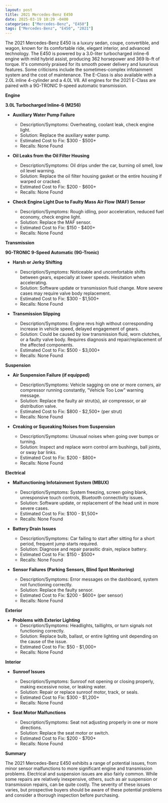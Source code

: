 ```yaml
---
layout: post
title: 2021 Mercedes-Benz E450
date: 2025-03-19 10:29 -0400
categories: ["Mercedes-Benz", "E450"]
tags: ["Mercedes-Benz", "E450", "2021"]
---
```

The 2021 Mercedes-Benz E450 is a luxury sedan, coupe, convertible, and wagon, known for its comfortable ride, elegant interior, and advanced technology. The E450 is powered by a 3.0-liter turbocharged inline-6 engine with mild hybrid assist, producing 362 horsepower and 369 lb-ft of torque. It's commonly praised for its smooth power delivery and luxurious features. Some criticisms include the sometimes-complex infotainment system and the cost of maintenance. The E-Class is also available with a 2.0L inline 4-cylinder and a 4.0L V8. All engines for the 2021 E-Class are paired with a 9G-TRONIC 9-speed automatic transmission.

**Engine**

**3.0L Turbocharged Inline-6 (M256)**

*   **Auxiliary Water Pump Failure**
    *   Description/Symptoms: Overheating, coolant leak, check engine light.
    *   Solution: Replace the auxiliary water pump.
    *   Estimated Cost to Fix: $300 - $500+
    * Recalls: None Found

*   **Oil Leaks from the Oil Filter Housing**
    *   Description/Symptoms: Oil drips under the car, burning oil smell, low oil level warning.
    *   Solution: Replace the oil filter housing gasket or the entire housing if warped or cracked.
    *   Estimated Cost to Fix: $200 - $600+
    * Recalls: None Found

*   **Check Engine Light Due to Faulty Mass Air Flow (MAF) Sensor**
    *   Description/Symptoms: Rough idling, poor acceleration, reduced fuel economy, check engine light.
    *   Solution: Replace the MAF sensor.
    *   Estimated Cost to Fix: $150 - $400+
    * Recalls: None Found

**Transmission**

**9G-TRONIC 9-Speed Automatic (9G-Tronic)**

*   **Harsh or Jerky Shifting**
    *   Description/Symptoms: Noticeable and uncomfortable shifts between gears, especially at lower speeds. Hesitation when accelerating.
    *   Solution: Software update or transmission fluid change. More severe cases may require valve body replacement.
    *   Estimated Cost to Fix: $300 - $1,500+
    * Recalls: None Found

*   **Transmission Slipping**
    *   Description/Symptoms: Engine revs high without corresponding increase in vehicle speed, delayed engagement of gears.
    *   Solution: Could be caused by low transmission fluid, worn clutches, or a faulty valve body. Requires diagnosis and repair/replacement of the affected components.
    *   Estimated Cost to Fix: $500 - $3,000+
    * Recalls: None Found

**Suspension**

*   **Air Suspension Failure (if equipped)**
    *   Description/Symptoms: Vehicle sagging on one or more corners, air compressor running constantly, "Vehicle Too Low" warning message.
    *   Solution: Replace the faulty air strut(s), air compressor, or air distribution valve.
    *   Estimated Cost to Fix: $800 - $2,500+ (per strut)
    * Recalls: None Found

*   **Creaking or Squeaking Noises from Suspension**
    *   Description/Symptoms: Unusual noises when going over bumps or turning.
    *   Solution: Inspect and replace worn control arm bushings, ball joints, or sway bar links.
    *   Estimated Cost to Fix: $200 - $800+
    * Recalls: None Found

**Electrical**

*   **Malfunctioning Infotainment System (MBUX)**
    *   Description/Symptoms: System freezing, screen going blank, unresponsive touch controls, Bluetooth connectivity issues.
    *   Solution: Software update, or replacement of the head unit in more severe cases.
    *   Estimated Cost to Fix: $100 - $1,500+
    * Recalls: None Found

*   **Battery Drain Issues**
    *   Description/Symptoms: Car failing to start after sitting for a short period, frequent jump starts required.
    *   Solution: Diagnose and repair parasitic drain, replace battery.
    *   Estimated Cost to Fix: $150 - $500+
    * Recalls: None Found

*   **Sensor Failures (Parking Sensors, Blind Spot Monitoring)**
    *   Description/Symptoms: Error messages on the dashboard, system not functioning correctly.
    *   Solution: Replace the faulty sensor.
    *   Estimated Cost to Fix: $200 - $600+ (per sensor)
    * Recalls: None Found

**Exterior**

*   **Problems with Exterior Lighting**
    *   Description/Symptoms: Headlights, taillights, or turn signals not functioning correctly.
    *   Solution: Replace bulb, ballast, or entire lighting unit depending on the cause of the issue.
    *   Estimated Cost to Fix: $50 - $1,000+
    * Recalls: None Found

**Interior**

*   **Sunroof Issues**
    *   Description/Symptoms: Sunroof not opening or closing properly, making excessive noise, or leaking water.
    *   Solution: Repair or replace sunroof motor, track, or seals.
    *   Estimated Cost to Fix: $300 - $1,200+
    * Recalls: None Found

*   **Seat Motor Malfunctions**
    *   Description/Symptoms: Seat not adjusting properly in one or more directions.
    *   Solution: Replace the seat motor or switch.
    *   Estimated Cost to Fix: $200 - $700+
    * Recalls: None Found

**Summary**

The 2021 Mercedes-Benz E450 exhibits a range of potential issues, from minor sensor malfunctions to more significant engine and transmission problems. Electrical and suspension issues are also fairly common. While some repairs are relatively inexpensive, others, such as air suspension or transmission repairs, can be quite costly. The severity of these issues varies, but prospective buyers should be aware of these potential problems and consider a thorough inspection before purchasing.

